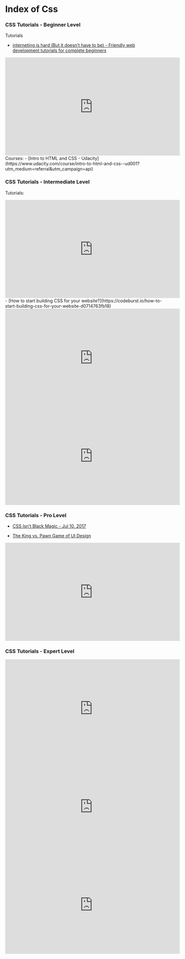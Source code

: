 
# Index of Css


### CSS Tutorials - Beginner Level

Tutorials
- [interneting is hard (But it doesn’t have to be) - Friendly web development tutorials for complete beginners](https://internetingishard.com/)
                        
<iframe width="560" height="315" src="https://www.youtube.com/embed/yfoY53QXEnI" frameborder="0" allow="autoplay; encrypted-media" allowfullscreen></iframe>
Courses:
- [Intro to HTML and CSS - Udacity](https://www.udacity.com/course/intro-to-html-and-css--ud001?utm_medium=referral&utm_campaign=api)
                        

### CSS Tutorials - Intermediate Level

Tutorials:
<iframe width="560" height="315" src="https://www.youtube.com/embed/Wm6CUkswsNw" frameborder="0" allow="autoplay; encrypted-media" allowfullscreen></iframe>
- [How to start building CSS for your website?](https://codeburst.io/how-to-start-building-css-for-your-website-d0714763fb18)
                        
<iframe width="560" height="315" src="https://www.youtube.com/embed/hVdTQWASliE" frameborder="0" allow="autoplay; encrypted-media" allowfullscreen></iframe>
<iframe width="560" height="315" src="https://www.youtube.com/embed/Xy3GlrddZFI" frameborder="0" allow="autoplay; encrypted-media" allowfullscreen></iframe>

### CSS Tutorials - Pro Level

- [CSS Isn’t Black Magic - Jul 10, 2017](https://medium.freecodecamp.org/its-not-dark-magic-pulling-back-the-curtains-from-your-stylesheets-c8d677fa21b2)
                        
- [The King vs. Pawn Game of UI Design](http://alistapart.com/article/the-king-vs-pawn-game-of-ui-design)
                        
<iframe width="560" height="315" src="https://www.youtube.com/embed/TCaktFI3wCA" frameborder="0" allow="autoplay; encrypted-media" allowfullscreen></iframe>

### CSS Tutorials - Expert Level

<iframe width="560" height="315" src="https://www.youtube.com/embed/hO-7Xg9HuX0" frameborder="0" allow="autoplay; encrypted-media" allowfullscreen></iframe>
<iframe width="560" height="315" src="https://www.youtube.com/embed/Wb5xDcUNq48" frameborder="0" allow="autoplay; encrypted-media" allowfullscreen></iframe>
<iframe width="560" height="315" src="https://www.youtube.com/embed/OjIxscGV-Qg" frameborder="0" allow="autoplay; encrypted-media" allowfullscreen></iframe>
